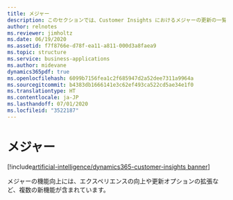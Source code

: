 ```yaml
---
title: メジャー
description: このセクションでは、Customer Insights におけるメジャーの更新の一覧を示します。
author: relnotes
ms.reviewer: jimholtz
ms.date: 06/19/2020
ms.assetid: f7f8766e-d78f-ea11-a811-000d3a8faea9
ms.topic: structure
ms.service: business-applications
ms.author: midevane
dynamics365pdf: true
ms.openlocfilehash: 6099b7156fea1c2f685947d2a52dee7311a9964a
ms.sourcegitcommit: b4383db1666141e3c62ef493ca522cd5ae34e1f0
ms.translationtype: HT
ms.contentlocale: ja-JP
ms.lasthandoff: 07/01/2020
ms.locfileid: "3522187"
---
```

# <a name="measures"></a>メジャー

[!include[artificial-intelligence/dynamics365-customer-insights banner](../includes/artificial-intelligence/dynamics365-customer-insights.md)]

<!--structure start-->
メジャーの機能向上には、エクスペリエンスの向上や更新オプションの拡張など、複数の新機能が含まれています。
<!--structure end-->



